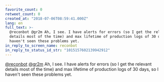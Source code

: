 ```yaml
---
favorite_count: 0
retweet_count: 0
created_at: "2018-07-06T08:59:41.000Z"
lang: en
full_text: >-
  @reconbot @gr2m Ah, I see. I have alerts for errors (so I get the relevant
  details most of the time) and max lifetime of production logs of 30 days, so I
  haven't seen these problems yet.
in_reply_to_screen_name: reconbot
in_reply_to_status_id_str: "1015157602139942912"
---
```


[@reconbot](https://twitter.com/reconbot) [@gr2m](https://twitter.com/gr2m) Ah,
I see. I have alerts for errors (so I get the relevant details most of the time)
and max lifetime of production logs of 30 days, so I haven't seen these problems
yet.
